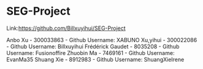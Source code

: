 # SEG-Project

Link:https://github.com/Billxuyihui/SEG-Project

Anbo Xu - 300033863 - Github Username: XABUNO
Xu,yihui - 300022086 -  Github Username: Billxuyihui
Frédérick Gaudet - 8035208 - Github Username: Fusionoffire
Zhuobin Ma - 7469161 - Github Username: EvanMa35
Shuang Xie - 8912983 - Github Username: ShuangXieIrene
